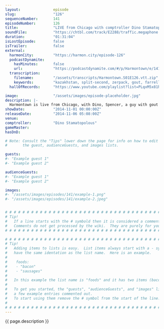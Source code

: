 ```yaml
---
layout:               episode
slug:                 "126"
sequenceNumber:       141
episodeNumber:        126
title:                "LIVE from Chicago with comptroller Dino Stamatopolous!"
soundFile:            "https://chtbl.com/track/E2288/traffic.megaphone.fm/STA2596802380.mp3?updated=1561593457"
duration:             "01:31:04"
isLostEpisode:        false
isTrailer:            false
external:
  harmonCity:         "https://harmon.city/episode-126"
  podcastDynamite:
    hasMinutes:       false
    url:              "https://podcastdynamite.com/#/p/Harmontown/e/141/126"
  transcription:
    filename:         "/assets/transcripts/Harmontown.S01E126.vtt.zip"
    keywords:         "kazakhstan, split-second, zerpack, gout, farrell, feta, dee, n-bomb, vamp, sprint, sap, gnolls, neurology, organ, tim, lennon"
  hallOfRecords:      "https://www.youtube.com/playlist?list=PLqxM5x81hNOabRQBfL00HYMHAoe6F9zI0"

image:                "/assets/images/episode-placeholder.jpg"
description: |-
  Harmontown is live from Chicago, with Dino, Spencer, a guy with gout , a racism specialist and a live organist!
showDate:             "2014-11-01 00:00:00Z"
releaseDate:          "2014-11-06 05:08:00Z"
venue:                
comptroller:          "Dino Stamatopolous"
gameMaster:           
hasDnD:               

# Note: Consult the "Tips" lower down the page for info on how to edit
#       the guest, audienceGuests, and images lists.

guests:
#- "Example guest 1"
#- "Example guest 2"

audienceGuests:
#- "Example guest 1"
#- "Example guest 2"

images:
#- "/assets/images/episodes/141/example-1.png"
#- "/assets/images/episodes/141/example-2.jpeg"


# # # # # # # # # # # # # # # # # # # # # # # # # # # # # # # # # # # # # # # # # # # # #
# Tip!
#   If a line starts with the # symbold then it is considered a comment.
#   Comments do not get processed by the wiki.  They are purely for your information.
# # # # # # # # # # # # # # # # # # # # # # # # # # # # # # # # # # # # # # # # # # # # #

# # # # # # # # # # # # # # # # # # # # # # # # # # # # # # # # # # # # # # # # # # # # #
# Tip!
#   Adding items to lists is easy.  List items always start with a - symbol and have
#   have the same identation as the list name.  Here is an example.
#
#    foods:
#    - "bacon"
#    - "sausages"
#
#   In this example the list name is "foods" and it has two items (bacon, and sausages).
#
#   To get you started, the "guests", "audienceGuests", and "images" lists below have
#   a few example entries commented out.
#   To start using them remove the # symbol from the start of the line.
#
# # # # # # # # # # # # # # # # # # # # # # # # # # # # # # # # # # # # # # # # # # # # #
---
```


<!-- The episode description will be rendered here -->
{{ page.description }}

<!-- Add your content BELOW here -->
<!-- vvvvvvvvvvvvvvvvvvvvvvvvvvv -->




<!-- ^^^^^^^^^^^^^^^^^^^^^^^^^^^ -->
<!-- Add your content ABOVE here -->

<!-- The episode gallery will be rendered here -->